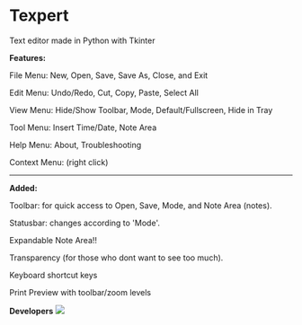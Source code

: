# Texpert  
Text editor made in Python with Tkinter  
  
  
**Features:**

File Menu: New, Open, Save, Save As, Close, and Exit  

Edit Menu: Undo/Redo, Cut, Copy, Paste, Select All

View Menu: Hide/Show Toolbar, Mode, Default/Fullscreen, Hide in Tray  

Tool Menu: Insert Time/Date, Note Area  

Help Menu: About, Troubleshooting  

Context Menu: (right click)


--------------------------------------------------------------------  

**Added:** 

Toolbar: for quick access to Open, Save, Mode, and Note Area (notes).  

Statusbar: changes according to 'Mode'.

Expandable Note Area!!  

Transparency (for those who dont want to see too much).

Keyboard shortcut keys

Print Preview with toolbar/zoom levels  



  

**Developers**
<a href="https://github.com/linuxlawson/texpert/graphs/contributors">
  <img src="https://contributors-img.web.app/image?repo=linuxlawson/texpert" />
</a>







